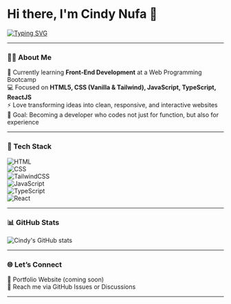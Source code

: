 # Hi there, I'm Cindy Nufa 👋  

[![Typing SVG](https://readme-typing-svg.demolab.com?font=Fira+Code&pause=1000&color=36BCF7&width=435&lines=Front-End+Developer;Always+Learning+New+Things)](https://git.io/typing-svg)

---

### 👨‍💻 About Me  
🌱 Currently learning **Front-End Development** at a Web Programming Bootcamp  
💻 Focused on **HTML5, CSS (Vanilla & Tailwind), JavaScript, TypeScript, ReactJS**  
⚡ Love transforming ideas into clean, responsive, and interactive websites  
🎯 Goal: Becoming a developer who codes not just for function, but also for experience  

---

### 🚀 Tech Stack  
![HTML](https://img.shields.io/badge/HTML5-E34F26?style=for-the-badge&logo=html5&logoColor=white)  
![CSS](https://img.shields.io/badge/CSS3-1572B6?style=for-the-badge&logo=css3&logoColor=white)  
![TailwindCSS](https://img.shields.io/badge/Tailwind_CSS-38B2AC?style=for-the-badge&logo=tailwind-css&logoColor=white)  
![JavaScript](https://img.shields.io/badge/JavaScript-F7DF1E?style=for-the-badge&logo=javascript&logoColor=black)  
![TypeScript](https://img.shields.io/badge/TypeScript-3178C6?style=for-the-badge&logo=typescript&logoColor=white)  
![React](https://img.shields.io/badge/React-20232A?style=for-the-badge&logo=react&logoColor=61DAFB)  

---

### 📊 GitHub Stats  
![Cindy's GitHub stats](https://github-readme-stats.vercel.app/api?username=CINDY&show_icons=true&theme=radical)  

---

### 🌐 Let’s Connect  
💼 Portfolio Website (coming soon)  
📩 Reach me via GitHub Issues or Discussions  

---
